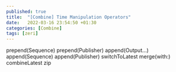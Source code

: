 ```yaml
---
published: true
title:  "[Combine] Time Manipulation Operators"
date:   2022-03-16 23:54:50 +01:30
categories: [Combine]
tags: [zeri]
---
```


prepend(Sequence)
prepend(Publisher)
append(Output…)
append(Sequence)
append(Publisher)
switchToLatest
merge(with:)
combineLatest
zip